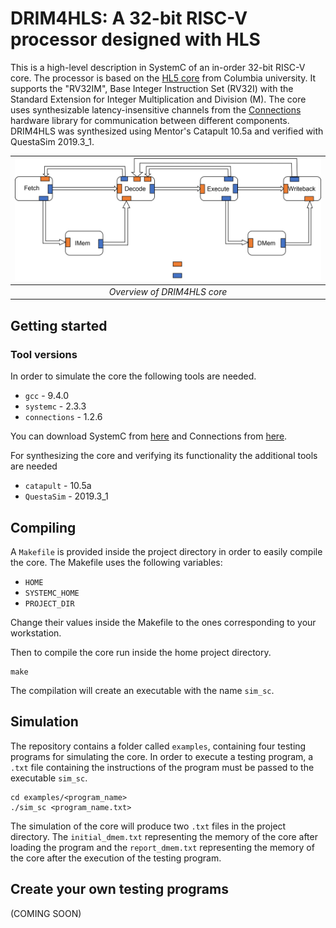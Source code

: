 # DRIM4HLS: A 32-bit RISC-V processor designed with HLS

This is a high-level description in SystemC of an in-order 32-bit RISC-V core.
The processor is based on the [HL5 core](https://github.com/sld-columbia/hl5 "HL5") from Columbia university. It supports the "RV32IM", Base Integer Instruction Set (RV32I) with the Standard Extension for Integer Multiplication and Division (M). The core uses synthesizable latency-insensitive channels from the [Connections](https://github.com/hlslibs/matchlib_connections "Connections") hardware library for communication between different components. DRIM4HLS was synthesized using Mentor's Catapult 10.5a and verified with QuestaSim 2019.3_1.

| ![overview](./images/drim4hls_overview.png) |
|:--:|
| *Overview of DRIM4HLS core* |

## Getting started

### Tool versions

In order to simulate the core the following tools are needed.

* `gcc` - 9.4.0
* `systemc` - 2.3.3
* `connections` - 1.2.6

You can download SystemC from [here](https://www.accellera.org/downloads/standards/systemc "SystemC download") and Connections from [here](https://github.com/hlslibs/matchlib_connections "Connections download").

For synthesizing the core and verifying its functionality the additional tools are needed

* `catapult` - 10.5a
* `QuestaSim` - 2019.3_1

## Compiling

A `Makefile` is provided inside the project directory in order to easily compile the core. The Makefile uses the following variables:

* `HOME`
* `SYSTEMC_HOME`
* `PROJECT_DIR`

Change their values inside the Makefile to the ones corresponding to your workstation.

Then to compile the core run inside the home project directory.

    make

The compilation will create an executable with the name `sim_sc`.
## Simulation

The repository contains a folder called `examples`, containing four testing programs for simulating the core. In order to execute a testing program, a `.txt` file containing the instructions of the program must be passed to the executable `sim_sc`.

    cd examples/<program_name>
    ./sim_sc <program_name.txt>

The simulation of the core will produce two `.txt` files in the project directory. The `initial_dmem.txt` representing the memory of the core after loading the program and the `report_dmem.txt` representing the memory of the core after the execution of the testing program.

## Create your own testing programs
(COMING SOON)
